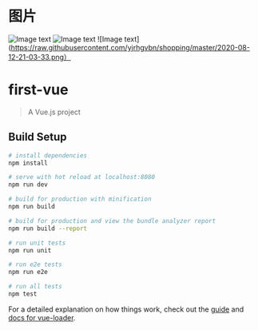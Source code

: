 # 图片

![Image text](https://raw.githubusercontent.com/yjrhgvbn/shopping/master/2020-08-12-21-03-07.png)
![Image text](https://raw.githubusercontent.com/yjrhgvbn/shopping/master/2020-08-12-21-03-26.png)
![Image text](https://raw.githubusercontent.com/yjrhgvbn/shopping/master/2020-08-12-21-03-33.png）

# first-vue

> A Vue.js project

## Build Setup

``` bash
# install dependencies
npm install

# serve with hot reload at localhost:8080
npm run dev

# build for production with minification
npm run build

# build for production and view the bundle analyzer report
npm run build --report

# run unit tests
npm run unit

# run e2e tests
npm run e2e

# run all tests
npm test
```

For a detailed explanation on how things work, check out the [guide](http://vuejs-templates.github.io/webpack/) and [docs for vue-loader](http://vuejs.github.io/vue-loader).
